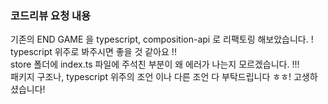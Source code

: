 ### 코드리뷰 요청 내용
기존의 END GAME 을 typescript, composition-api 로 리팩토링 해보았습니다. !
<br/>
typescript 위주로 봐주시면 좋을 것 같아요 !! 
<br/>
store 폴더에 index.ts 파일에 주석친 부분이 왜 에러가 나는지 모르겠습니다. !!!
<br/>
패키지 구조나, typescript 위주의 조언 이나 다른 조언 다 부탁드립니다 ㅎㅎ! 고생하셨습니다! 
<br/>
